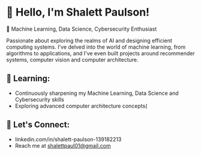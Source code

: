# 👋 Hello, I'm Shalett Paulson!

🌟 Machine Learning, Data Science, Cybersecurity Enthusiast

Passionate about exploring the realms of AI and designing efficient computing systems. I've delved into the world of machine learning, from algorithms to applications, and I've even built projects around recommender systems, computer vision and computer architecture.
  
## 🌱 Learning:
- Continuously sharpening my Machine Learning, Data Science and Cybersecurity skills
- Exploring advanced computer architecture concepts(

## 💬 Let's Connect:
- linkedin.com/in/shalett-paulson-139182213
- Reach me at shalettpaul01@gmail.com
 


